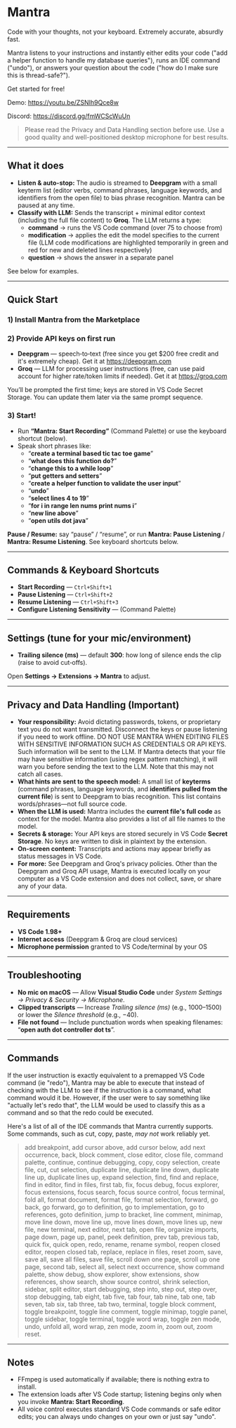 # Mantra

Code with your thoughts, not your keyboard. Extremely accurate, absurdly fast.

Mantra listens to your instructions and instantly either edits your code ("add a helper function to handle my database queries"), runs an IDE command ("undo"), or answers your question about the code ("how do I make sure this is thread-safe?").

Get started for free!

Demo: https://youtu.be/ZSNIh9Qce8w

Discord: https://discord.gg/fmWCScWuUn

> Please read the Privacy and Data Handling section before use. Use a good quality and well-positioned desktop microphone for best results.

---

## What it does

- **Listen & auto-stop:** The audio is streamed to **Deepgram** with a small keyterm list (editor verbs, command phrases, language keywords, and identifiers from the open file) to bias phrase recognition. Mantra can be paused at any time.
- **Classify with LLM:** Sends the transcript + minimal editor context (including the full file content) to **Groq**. The LLM returns a type:
  - **command** → runs the VS Code command (over 75 to choose from)
  - **modification** → applies the edit the model specifies to the current file (LLM code modifications are highlighted temporarily in green and red for new and deleted lines respectively)
  - **question** → shows the answer in a separate panel

See below for examples.

---

## Quick Start
### 1) Install Mantra from the Marketplace

### 2) Provide API keys on first run

- **Deepgram** — speech‑to‑text (free since you get $200 free credit and it's extremely cheap). Get it at https://deepgram.com
- **Groq** — LLM for processing user instructions (free, can use paid account for higher rate/token limits if needed). Get it at https://groq.com

You’ll be prompted the first time; keys are stored in VS Code Secret Storage. You can update them later via the same prompt sequence.

### 3) Start!

- Run **“Mantra: Start Recording”** (Command Palette) or use the keyboard shortcut (below).  
- Speak short phrases like:
  - “**create a terminal based tic tac toe game**”
  - “**what does this function do?**”
  - “**change this to a while loop**”
  - “**put getters and setters**”
  - “**create a helper function to validate the user input**”
  - “**undo**”
  - “**select lines 4 to 19**”
  - “**for i in range len nums print nums i**”
  - “**new line above**”
  - “**open utils dot java**”

**Pause / Resume:** say “pause” / “resume”, or run **Mantra: Pause Listening** / **Mantra: Resume Listening**. See keyboard shortcuts below.

---

## Commands & Keyboard Shortcuts

- **Start Recording** — `Ctrl+Shift+1`  
- **Pause Listening** — `Ctrl+Shift+2`  
- **Resume Listening** — `Ctrl+Shift+3`  
- **Configure Listening Sensitivity** — (Command Palette)

---

## Settings (tune for your mic/environment)
- **Trailing silence (ms)** — default **300**: how long of silence ends the clip (raise to avoid cut‑offs).

Open **Settings → Extensions → Mantra** to adjust.

---

## Privacy and Data Handling (Important)

- **Your responsibility:** Avoid dictating passwords, tokens, or proprietary text you do not want transmitted. Disconnect the keys or pause listening if you need to work offline. DO NOT USE MANTRA WHEN EDITING FILES WITH SENSITIVE INFORMATION SUCH AS CREDENTIALS OR API KEYS. Such information will be sent to the LLM. If Mantra detects that your file may have sensitive information (using regex pattern matching), it will warn you before sending the text to the LLM. Note that this may not catch all cases.
- **What hints are sent to the speech model:** A small list of **keyterms** (command phrases, language keywords, and **identifiers pulled from the current file**) is sent to Deepgram to bias recognition. This list contains words/phrases—not full source code.
- **When the LLM is used:** Mantra includes the **current file's full code** as context for the model. Mantra also provides a list of all file names to the model.
- **Secrets & storage:** Your API keys are stored securely in VS Code **Secret Storage**. No keys are written to disk in plaintext by the extension.
- **On‑screen content:** Transcripts and actions may appear briefly as status messages in VS Code.
- **For more:** See Deepgram and Groq's privacy policies. Other than the Deepgram and Groq API usage, Mantra is executed locally on your computer as a VS Code extension and does not collect, save, or share any of your data.

---

## Requirements

- **VS Code 1.98+**
- **Internet access** (Deepgram & Groq are cloud services)  
- **Microphone permission** granted to VS Code/terminal by your OS

---

## Troubleshooting
 
- **No mic on macOS** — Allow **Visual Studio Code** under *System Settings → Privacy & Security → Microphone*.  
- **Clipped transcripts** — Increase *Trailing silence (ms)* (e.g., 1000–1500) or lower the *Silence threshold* (e.g., −40).  
- **File not found** — Include punctuation words when speaking filenames: “**open auth dot controller dot ts**”.

---

## Commands

If the user instruction is exactly equivalent to a premapped VS Code command (ie "redo"), Mantra may be able to execute that instead of checking with the LLM to see if the instruction is a command, what command would it be. However, if the user were to say something like "actually let's redo that", the LLM would be used to classify this as a command and so that the redo could be executed.

Here's a list of all of the IDE commands that Mantra currently supports. Some commands, such as cut, copy, paste, *may not* work reliably yet.

> add breakpoint, add cursor above, add cursor below, add next occurrence, back, block comment, close editor, close file, command palette, continue, continue debugging, copy, copy selection, create file, cut, cut selection, duplicate line, duplicate line down, duplicate line up, duplicate lines up, expand selection, find, find and replace, find in editor, find in files, first tab, fix, focus debug, focus explorer, focus extensions, focus search, focus source control, focus terminal, fold all, format document, format file, format selection, forward, go back, go forward, go to definition, go to implementation, go to references, goto definition, jump to bracket, line comment, minimap, move line down, move line up, move lines down, move lines up, new file, new terminal, next editor, next tab, open file, organize imports, page down, page up, panel, peek definition, prev tab, previous tab, quick fix, quick open, redo, rename, rename symbol, reopen closed editor, reopen closed tab, replace, replace in files, reset zoom, save, save all, save all files, save file, scroll down one page, scroll up one page, second tab, select all, select next occurrence, show command palette, show debug, show explorer, show extensions, show references, show search, show source control, shrink selection, sidebar, split editor, start debugging, step into, step out, step over, stop debugging, tab eight, tab five, tab four, tab nine, tab one, tab seven, tab six, tab three, tab two, terminal, toggle block comment, toggle breakpoint, toggle line comment, toggle minimap, toggle panel, toggle sidebar, toggle terminal, toggle word wrap, toggle zen mode, undo, unfold all, word wrap, zen mode, zoom in, zoom out, zoom reset.

---

## Notes

- FFmpeg is used automatically if available; there is nothing extra to install.  
- The extension loads after VS Code startup; listening begins only when you invoke **Mantra: Start Recording**.  
- All voice control executes standard VS Code commands or safe editor edits; you can always undo changes on your own or just say "undo".